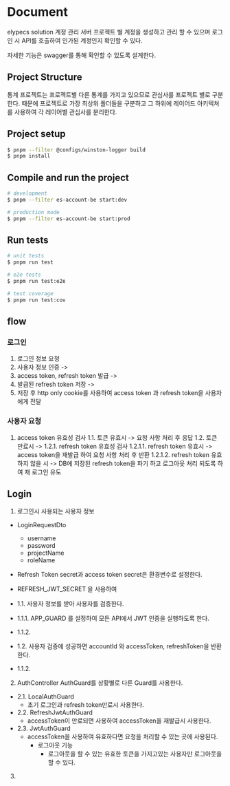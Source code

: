 # Document

elypecs solution 계정 관리 서버 프로젝트 별 계정을 생성하고 관리 할 수 있으며
로그인 시 API를 호출하여 인가된 계정인지 확인할 수 있다.

자세한 기능은 swagger를 통해 확인할 수 있도록 설계한다.

## Project Structure

통계 프로젝트는 프로젝트별 다른 통계를 가지고 있으므로 관심사를 프로젝트 별로
구분한다. 때문에 프로젝트로 가장 최상위 폴더들을 구분하고 그 하위에 레이어드
아키텍쳐를 사용하여 각 레이어별 관심사를 분리한다.

## Project setup

```bash
$ pnpm --filter @configs/winston-logger build
$ pnpm install
```

## Compile and run the project

```bash
# development
$ pnpm --filter es-account-be start:dev

# production mode
$ pnpm --filter es-account-be start:prod
```

## Run tests

```bash
# unit tests
$ pnpm run test

# e2e tests
$ pnpm run test:e2e

# test coverage
$ pnpm run test:cov
```

## flow

### 로그인

1. 로그인 정보 요청
2. 사용자 정보 인증 ->
3. access token, refresh token 발급 ->
4. 발급된 refresh token 저장 ->
5. 저장 후 http only cookie를 사용하여 access token 과 refresh token을
   사용자에게 전달

### 사용자 요청

1. access token 유효성 검사 1.1. 토큰 유효시 -> 요청 사항 처리 후 응답 1.2. 토큰
   만료시 -> 1.2.1. refresh token 유효성 검사 1.2.1.1. refresh token 유효시 ->
   access token을 재발급 하여 요청 사항 처리 후 반환 1.2.1.2. refresh token
   유효하지 않을 시 -> DB에 저장된 refresh token을 파기 하고 로그아웃 처리
   되도록 하여 재 로그인 유도

## Login

1. 로그인시 사용되는 사용자 정보

- LoginRequestDto

  - username
  - password
  - projectName
  - roleName

- Refresh Token secret과 access token secret은 환경변수로 설정한다.
- REFRESH_JWT_SECRET 을 사용하여

- 1.1. 사용자 정보를 받아 사용자를 검증한다.
- 1.1.1. APP_GUARD 를 설정하여 모든 API에서 JWT 인증을 실행하도록 한다.
- 1.1.2.

- 1.2. 사용자 검증에 성공하면 accountId 와 accessToken, refreshToken을 반환한다.
- 1.1.2.

2.  AuthController AuthGuard를 상황별로 다른 Guard를 사용한다.

- 2.1. LocalAuthGuard
  - 초기 로그인과 refresh token만료시 사용한다.
- 2.2. RefreshJwtAuthGuard
  - accessToken이 만료되면 사용하여 accessToken을 재발급시 사용한다.
- 2.3. JwtAuthGuard
  - accessToken을 사용하여 유효하다면 요청을 처리할 수 있는 곳에 사용된다.
    - 로그아웃 기능
      - 로그아웃을 할 수 있는 유효한 토큰을 가지고있는 사용자만 로그아웃을 할 수
        있다.

3.
